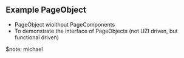 ## Example PageObject


* PageObject wioithout PageComponents
* To demonstrate the interface of PageObjects (not UZI driven, but functional driven)

$note:
michael